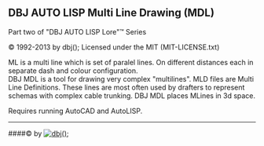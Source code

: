 
DBJ AUTO LISP Multi Line Drawing (MDL)  
--------------------------------------  
Part two of "DBJ AUTO LISP Lore"&trade;  Series

&copy; 1992-2013 by dbj();
Licensed under the MIT (MIT-LICENSE.txt)  

ML is a multi line which is set of paralel lines. On different distances each in separate dash and colour configuration.   
DBJ MDL is a tool for drawing very complex "multilines". MLD files are Multi Line Definitions. These lines are most often used by drafters to represent schemas with complex cable trunking.
DBJ MDL places MLines in 3d space. 

Requires running AutoCAD and AutoLISP.  

  
---------------------------------------------------------------------  
####&copy; by [![dbj();](http://dbj.org/media/blue/dbj2_blue_50x50.png)](http://www.dbj.org "dbj")  
